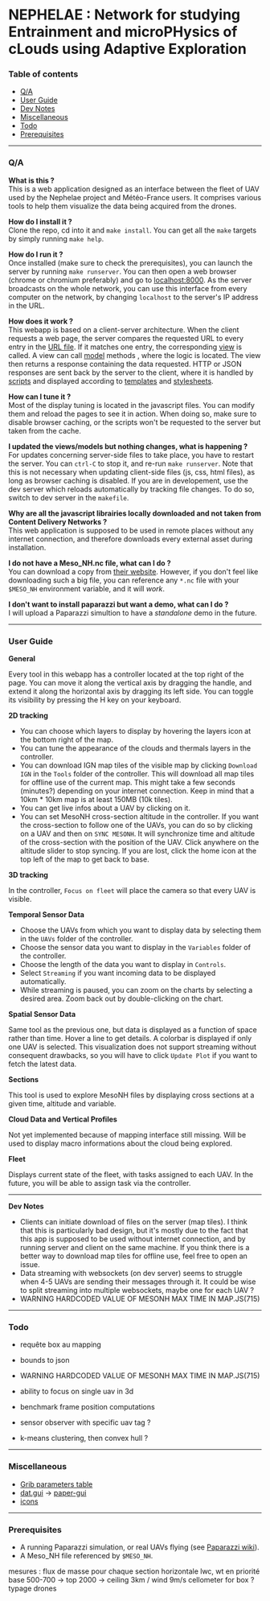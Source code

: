 # NEPHELAE : Network for studying Entrainment and microPHysics of cLouds using Adaptive Exploration
  
  
### Table of contents

* [Q/A](#qa)  
* [User Guide](#user-guide)  
* [Dev Notes](#dev-notes)  
* [Miscellaneous](#miscellaneous)  
* [Todo](#todo) 
* [Prerequisites](#prerequisites)  

---

<a name="qa"></a>

### Q/A

**What is this ?**  
This is a web application designed as an interface between the fleet of UAV used by the Nephelae project and Météo-France users. It comprises various tools to help them visualize the data being acquired from the drones.


**How do I install it ?**  
Clone the repo, cd into it and `make install`. You can get all the `make` targets by simply running `make help`.


**How do I run it ?**  
Once installed (make sure to check the prerequisites), you can launch the server by running `make runserver`. You can then open a web browser (chrome or chromium preferably) and go to [localhost:8000](http://localhost:8000). As the server broadcasts on the whole network, you can use this interface from every computer on the network, by changing `localhost` to the server's IP address in the URL.
  

**How does it work ?**  
This webapp is based on a client-server architecture. When the client requests a web page, the server compares the requested URL to every entry in the [URL file](web/nephelae/urls.py). If it matches one entry, the corresponding [view](web/nephelae/views/) is called. A view can call [model](web/nephelae/models) methods , where the logic is located. The view then returns a response containing the data requested. HTTP or JSON responses are sent back by the server to the client, where it is handled by [scripts](web/nephelae/static/js/) and displayed according to [templates](web/nephelae/templates/) and [stylesheets](web/nephelae/static/css/).
  

**How can I tune it ?**  
Most of the display tuning is located in the javascript files. You can modify them and reload the pages to see it in action. When doing so, make sure to disable browser caching, or the scripts won't be requested to the server but taken from the cache.
  

**I updated the views/models but nothing changes, what is happening ?**  
For updates concerning server-side files to take place, you have to restart the server. You can `ctrl-C` to stop it, and re-run `make runserver`. Note that this is not necessary when updating client-side files (js, css, html files), as long as browser caching is disabled. If you are in developement, use the dev server which reloads automatically by tracking file changes. To do so, switch to dev server in the `makefile`.
  

**Why are all the javascript librairies locally downloaded and not taken from Content Delivery Networks ?**  
This web application is supposed to be used in remote places without any internet connection, and therefore downloads every external asset during installation.
  

**I do not have a Meso_NH.nc file, what can I do ?**  
You can download a copy from [their website](http://mesonh.aero.obs-mip.fr/mesonh54). However, if you don't feel like downloading such a big file, you can reference any `*.nc` file with your `$MESO_NH` environment variable, and it will *work*.

**I don't want to install paparazzi but want a demo, what can I do ?**  
I will upload a Paparazzi simultion to have a *standalone* demo in the future.

---

<a name="user-guide"></a>

### User Guide

**General**

Every tool in this webapp has a controller located at the top right of the page. You can move it along the vertical axis by dragging the handle, and extend it along the horizontal axis by dragging its left side. You can toggle its visibility by pressing the H key on your keyboard.

**2D tracking**

* You can choose which layers to display by hovering the layers icon at the bottom right of the map. 
* You can tune the appearance of the clouds and thermals layers in the controller. 
* You can download IGN map tiles of the visible map by clicking `Download IGN` in the `Tools` folder of the controller. This will download all map tiles for offline use of the current map. This might take a few seconds (minutes?) depending on your internet connection. Keep in mind that a 10km * 10km map is at least 150MB (10k tiles).
* You can get live infos about a UAV by clicking on it.
* You can set MesoNH cross-section altitude in the controller. If you want the cross-section to follow one of the UAVs, you can do so by clicking on a UAV and then on `SYNC MESONH`. It will synchronize time and altitude of the cross-section with the position of the UAV. Click anywhere on the altitude slider to stop syncing.
If you are lost, click the home icon at the top left of the map to get back to base.

**3D tracking**

In the controller, `Focus on fleet` will place the camera so that every UAV is visible.

**Temporal Sensor Data**

* Choose the UAVs from which you want to display data by selecting them in the `UAVs` folder of the controller. 
* Choose the sensor data you want to display in the `Variables` folder of the controller. 
* Choose the length of the data you want to display in `Controls`.
* Select `Streaming` if you want incoming data to be displayed automatically.
* While streaming is paused, you can zoom on the charts by selecting a desired area. Zoom back out by double-clicking on the chart.

**Spatial Sensor Data**

Same tool as the previous one, but data is displayed as a function of space rather than time. Hover a line to get details. A colorbar is displayed if only one UAV is selected. This visualization does not support streaming without consequent drawbacks, so you will have to click `Update Plot` if you want to fetch the latest data.

**Sections**

This tool is used to explore MesoNH files by displaying cross sections at a given time, altitude and variable.

**Cloud Data and Vertical Profiles**

Not yet implemented because of mapping interface still missing. Will be used to display macro informations about the cloud being explored.

**Fleet**

Displays current state of the fleet, with tasks assigned to each UAV.
In the future, you will be able to assign task via the controller. 

---

<a name="dev-notes"></a>

**Dev Notes**

- Clients can initiate download of files on the server (map tiles). I think that this is particularly bad design, but it's mostly due to the fact that this app is supposed to be used without internet connection, and by running server and client on the same machine. If you think there is a better way to download map tiles for offline use, feel free to open an issue.
- Data streaming with websockets (on dev server) seems to struggle when 4-5 UAVs are sending their messages through it. It could be wise to split streaming into multiple websockets, maybe one for each UAV ?
- WARNING HARDCODED VALUE OF MESONH MAX TIME IN MAP.JS(715)

---

<a name="todo"></a>

### Todo

- requête box au mapping
- bounds to json
- WARNING HARDCODED VALUE OF MESONH MAX TIME IN MAP.JS(715)
- ability to focus on single uav in 3d
- benchmark frame position computations
- sensor observer with specific uav tag ?

- k-means clustering, then convex hull ?

---

<a name="miscellaneous"></a>

### Miscellaneous  

- [Grib parameters table](https://www.nco.ncep.noaa.gov/pmb/docs/grib2/GRIB2_parmeter_conversion_table.html)
- [dat.gui](https://github.com/dataarts/dat.gui) -> [paper-gui](https://github.com/google/paper-gui)
- [icons](https://material.io/tools/icons/?style=baseline)

---

<a name="prerequisites"></a> 

### Prerequisites  

- A running Paparazzi simulation, or real UAVs flying (see [Paparazzi wiki](https://wiki.paparazziuav.org/wiki/)). 
- A Meso_NH file referenced by `$MESO_NH`.

</p>

mesures : flux de masse pour chaque section horizontale lwc, wt en priorité
base 500-700 -> top 2000 -> ceiling 3km / wind 9m/s
cellometer for box ?
typage drones 